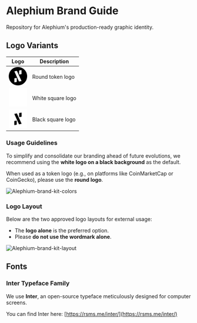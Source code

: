 # Alephium Brand Guide  
Repository for Alephium's production-ready graphic identity.

## Logo Variants  

| Logo | Description |
| --- | --- |
| <img src="https://raw.githubusercontent.com/alephium/alephium-brand-guide/refs/heads/master/logos/svgs/Alephium-Logo-round.svg" alt="drawing" width="50"/> | Round token logo |
| <img src="https://raw.githubusercontent.com/alephium/alephium-brand-guide/refs/heads/master/logos/svgs/Alephium-Logo-W.svg" alt="drawing" width="50"/> | White square logo |
| <img src="https://raw.githubusercontent.com/alephium/alephium-brand-guide/refs/heads/master/logos/svgs/Alephium-Logo-B.svg" alt="drawing" width="50"/> | Black square logo |

### Usage Guidelines

To simplify and consolidate our branding ahead of future evolutions, we recommend using the **white logo on a black background** as the default.  

When used as a token logo (e.g., on platforms like CoinMarketCap or CoinGecko), please use the **round logo**.  

![Alephium-brand-kit-colors](https://github.com/user-attachments/assets/e286b03c-ff02-4260-b508-beb9015f6e70)

### Logo Layout  

Below are the two approved logo layouts for external usage:  
- The **logo alone** is the preferred option.  
- Please **do not use the wordmark alone**.  

![Alephium-brand-kit-layout](https://github.com/user-attachments/assets/1c979587-728f-4ec2-96b9-cc2e5688cb76)

## Fonts  

### Inter Typeface Family  
We use **Inter**, an open-source typeface meticulously designed for computer screens.  

You can find Inter here: [https://rsms.me/inter/](https://rsms.me/inter/)
